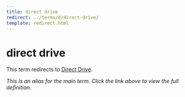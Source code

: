 ```yaml
---
title: direct drive
redirect: ../terms/d/direct-drive/
template: redirect.html
---
```


# direct drive

This term redirects to [Direct Drive](../terms/d/direct-drive/).

*This is an alias for the main term. Click the link above to view the full definition.*
